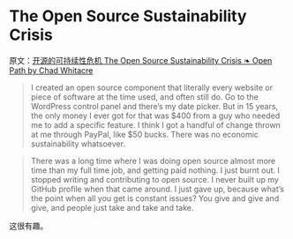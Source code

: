 # The Open Source Sustainability Crisis

原文：[开源的可持续性危机 The Open Source Sustainability Crisis ❧ Open Path by Chad Whitacre](https://openpath.chadwhitacre.com/2024/the-open-source-sustainability-crisis/)

> I created an open source component that literally every website or piece of software at the time used, and often still do. Go to the WordPress control panel and there’s my date picker. But in 15 years, the only money I ever got for that was $400 from a guy who needed me to add a specific feature. I think I got a handful of change thrown at me through PayPal, like $50 bucks. There was no economic sustainability whatsoever.

> There was a long time where I was doing open source almost more time than my full time job, and getting paid nothing. I just burnt out. I stopped writing and contributing to open source. I never built up my GitHub profile when that came around. I just gave up, because what’s the point when all you get is constant issues? You give and give and give, and people just take and take and take.

这很有趣。